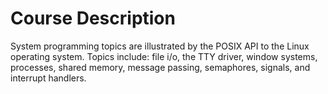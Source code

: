 # Course Description

System programming topics are illustrated by the POSIX API to the Linux operating system. Topics include: file i/o, the TTY driver, window systems, processes, shared memory, message passing, semaphores, signals, and interrupt handlers.
